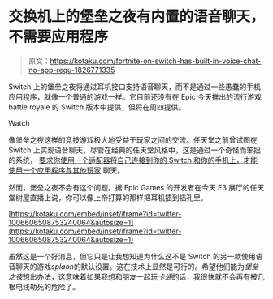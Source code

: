 # 交换机上的堡垒之夜有内置的语音聊天，不需要应用程序

> 原文：<https://kotaku.com/fortnite-on-switch-has-built-in-voice-chat-no-app-requ-1826771335>

Switch 上的堡垒之夜将通过耳机接口支持语音聊天，而不是通过一些愚蠢的手机应用程序，就像一个普通的游戏一样。它目前还没有在 Epic 今天推出的流行游戏 battle royale 的 Switch 版本中提供，但将在周四提供。

Watch

像堡垒之夜这样的竞技游戏极大地受益于玩家之间的交流。任天堂之前曾试图在 Switch 上实现语音聊天，尽管在经典的任天堂风格中，这是通过一个奇怪而笨拙的系统， [要求你使用一个适配器将自己连接到你的 Switch 和你的手机上，才能使用一个应用程序与其他玩家](https://kotaku.com/the-switchs-phone-enabled-voice-chat-is-as-ridiculous-a-1797058470) 聊天。

然而，堡垒之夜不会有这个问题。据 Epic Games 的开发者在今天 E3 展厅的任天堂树屋直播上说，你可以像上帝打算的那样把耳机插到插孔里。

 [https://kotaku.com/embed/inset/iframe?id=twitter-1006606508753240064&autosize=1](https://kotaku.com/embed/inset/iframe?id=twitter-1006606508753240064&autosize=1) 

虽然这是一个好消息，但它只是让我想知道为什么这不是 Switch 的另一款使用语音聊天的游戏*splaon*的默认设置。这在技术上显然是可行的。希望他们能为*堡垒之夜*想出办法，这意味着如果我想和朋友一起玩*卡通*的话，我很快就不会再有被几根电线勒死的危险了。